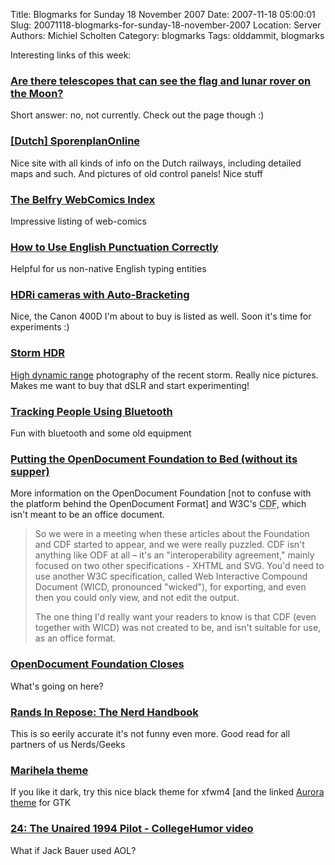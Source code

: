 Title: Blogmarks for Sunday 18 November 2007
Date: 2007-11-18 05:00:01
Slug: 20071118-blogmarks-for-sunday-18-november-2007
Location: Server
Authors: Michiel Scholten
Category: blogmarks
Tags: olddammit, blogmarks

<p>Interesting links of this week:</p>
<h3><a href="http://curious.astro.cornell.edu/question.php?number=134">Are there telescopes that can see the flag and lunar rover on the Moon?</a></h3>
<p>Short answer: no, not currently. Check out the page though :)</p>
<h3><a href="http://www.sporenplan.nl/">[Dutch] SporenplanOnline</a></h3>
<p>Nice site with all kinds of info on the Dutch railways, including detailed maps and such. And pictures of old control panels! Nice stuff</p>
<h3><a href="http://www.belfry.com/comics/">The Belfry WebComics Index</a></h3>
<p>Impressive listing of web-comics</p>
<h3><a href="http://www.wikihow.com/Use-English-Punctuation-Correctly">How to Use English Punctuation Correctly</a></h3>
<p>Helpful for us non-native English typing entities</p>
<h3><a href="http://www.mediachance.com/hdri/bracketlist.html">HDRi cameras with Auto-Bracketing</a></h3>
<p>Nice, the Canon 400D I'm about to buy is listed as well. Soon it's time for experiments :)</p>
<h3><a href="http://englishrussia.com/?p=1639">Storm HDR</a></h3>
<p><a href="http://en.wikipedia.org/wiki/High_dynamic_range_imaging">High dynamic range</a> photography of the recent storm. Really nice pictures. Makes me want to buy that dSLR and start experimenting!</p>
<h3><a href="http://yro.slashdot.org/article.pl?sid=07/11/11/131255">Tracking People Using Bluetooth</a></h3>
<p>Fun with bluetooth and some old equipment</p>
<h3><a href="http://www.consortiuminfo.org/standardsblog/article.php?story=20071109070012244">Putting the OpenDocument Foundation to Bed (without its supper)</a></h3>
<p>More information on the OpenDocument Foundation [not to confuse with the platform behind the OpenDocument Format] and W3C's <acronym title="http://en.wikipedia.org/wiki/Compound_Document_Format">CDF</acronym>, which isn't meant to be an office document.</p>

<blockquote><p>So we were in a meeting when these articles about the Foundation and CDF started to appear, and we were really puzzled.  CDF isn't anything like ODF at all – it's an "interoperability agreement," mainly focused on two other specifications - XHTML and SVG.  You'd need to use another W3C specification, called Web Interactive Compound Document (WICD, pronounced "wicked"), for exporting, and even then you could only view, and not edit the output.</p>

<p>The one thing I'd really want your readers to know is that CDF (even together with WICD) was not created to be, and isn't suitable for use, as an office format.</p></blockquote>
<h3><a href="http://slashdot.org/article.pl?sid=07/11/11/1930211">OpenDocument Foundation Closes</a></h3>
<p>What's going on here?</p>
<h3><a href="http://www.randsinrepose.com/archives/2007/11/11/the_nerd_handbook.html">Rands In Repose: The Nerd Handbook</a></h3>
<p>This is so eerily accurate it's not funny even more. Good read for all partners of us Nerds/Geeks</p>
<h3><a href="http://mmassonnet.blogspot.com/2007/11/marihela-update.html">Marihela theme</a></h3>
<p>If you like it dark, try this nice black theme for xfwm4 [and the linked <a href="http://www.gnome-look.org/content/show.php/Aurora+Gtk+Engine?content=56438">Aurora theme</a> for GTK</p>
<h3><a href="http://www.collegehumor.com/video:1788161">24: The Unaired 1994 Pilot - CollegeHumor video</a></h3>
<p>What if Jack Bauer used AOL?</p>
